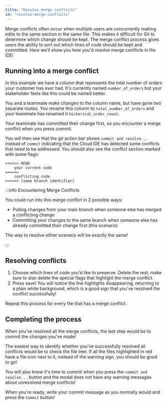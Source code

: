 ```yaml
---
title: "Resolve merge conflicts"
id: "resolve-merge-conflicts"
---
```


Merge conflicts often occur when multiple users are concurrently making edits to the same section in the same file. This makes it difficult for Git to determine which change should be kept. The merge conflict process gives users the ability to sort out which lines of code should be kept and committed. Here we'll show you how you'd resolve merge conflicts in the IDE!

## Running into a merge conflict

In this example we have a column that represents the total number of orders your customer has ever had. It's currently named `number_of_orders` but your stakeholder feels like this could be named better.

You and a teammate make changes to the column name, but have gone two separate routes. You rename this column to `total_number_of_orders` and your teammate has renamed it `historical_order_count`.

Your teammate has committed their change first, so you encounter a merge conflict when you press commit.

<Lightbox src="/img/docs/dbt-cloud/cloud-ide/commit-to-merge-conflict.png" title="Commit which will trigger the merge conflict"/>

You will then see that the git action bar shows `commit and resolve...` instead of `commit` indicating that the Cloud IDE has detected some conflicts that need to be addressed. You should also see the conflict section marked with some flags:
```
<<<<<< HEAD
    your current code
======
    conflicting code
>>>>>> (some branch identifier)
```

<Lightbox src="/img/docs/dbt-cloud/cloud-ide/conflict-section.png" title="Conflicting section that needs resolution will be highlighted"/>

<Lightbox src="/img/docs/dbt-cloud/cloud-ide/file-highlight.png" title="File and path are colored in red with a warning sign to highlight files that need to be resolved"/>

<Lightbox src="/img/docs/dbt-cloud/cloud-ide/commit-warning.png" title="Pressing commit without resolving the conflict will also list which files need to be addressed"/>

:::info Encountering Merge Conflicts

You could run into this merge conflict in 2 possible ways:
- Pulling changes from your main branch when someone else has merged a conflicting change
- Committing your changes to the same branch when someone else has already committed their change first (this scenario)

The way to resolve either scenario will be exactly the same!

:::

## Resolving conflicts

<Lightbox src="/img/docs/dbt-cloud/cloud-ide/resolve-section.png" title="Choosing lines to keep"/>

1. Choose which lines of code you'd like to preserve. Delete the rest, make sure to also delete the special flags that highlight the merge conflict.
2. Press save! You will notice the line highlights disappearing, returning to a plain white background, which is a good sign that you've resolved the conflict successfully!

Repeat this process for every file that has a merge conflict.

## Completing the process

When you've resolved all the merge conflicts, the last step would be to commit the changes you've made!

The easiest way to identify whether you've successfully resolved all conflicts would be to check the file tree. If all the files highlighted in red have a file icon next to it, instead of the warning sign, you should be good to go!

<Lightbox src="/img/docs/dbt-cloud/cloud-ide/needs-resolution.png" title="Conflict still needs to be resolved"/>

<Lightbox src="/img/docs/dbt-cloud/cloud-ide/resolved-file.png" title="Conflict has been resolved! "/>

You will also know it's time to commit when you press the `commit and resolve...` button and the modal does not have any warning messages about unresolved merge conflicts!

<Lightbox src="/img/docs/dbt-cloud/cloud-ide/commit-warning.png" title="Commit modal with a warning highlighting unresolved merge conflicts"/>

<Lightbox src="/img/docs/dbt-cloud/cloud-ide/clean-commit-modal.png" title="Clean commit modal that's ready to be committed"/>

When you're ready, write your commit message as you normally would and press the `Commit` button!

<Lightbox src="/img/docs/dbt-cloud/cloud-ide/commit-to-resolve.png" title="Commit merge conflict resolution"/>
